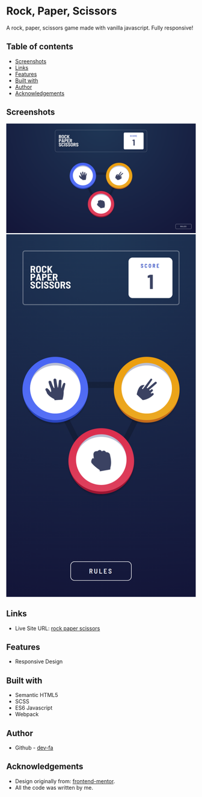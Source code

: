 # Rock, Paper, Scissors

A rock, paper, scissors game made with vanilla javascript. Fully responsive!

## Table of contents

- [Screenshots](#screenshots)
- [Links](#links)
- [Features](#features)
- [Built with](#built-with)
- [Author](#author)
- [Acknowledgements](#acknowledgements)

## Screenshots

![Desktop View](./rps-desktop.png 'Desktop')
![Mobile View](./rps-mobile.png 'Mobile')

## Links

- Live Site URL: [rock paper scissors](https://dev-fa.github.io/rock-paper-scissors/)

## Features

- Responsive Design

## Built with

- Semantic HTML5
- SCSS
- ES6 Javascript
- Webpack

## Author

- Github - [dev-fa](https://github.com/dev-fa)

## Acknowledgements

- Design originally from: [frontend-mentor](https://www.frontendmentor.io/challenges/rock-paper-scissors-game-pTgwgvgH).
- All the code was written by me.
